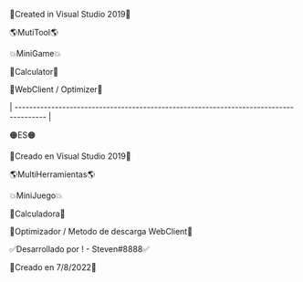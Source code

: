 🍇Created in Visual Studio 2019🍇

🌎MutiTool🌎

💥MiniGame💥

🥇Calculator🥇

🦝WebClient / Optimizer🦝

| -------------------------------------------------------------------------------------- |

🟠ES🟠

🍇Creado en Visual Studio 2019🍇

🌎MultiHerramientas🌎

💥MiniJuego💥

🥇Calculadora🥇

🦝Optimizador / Metodo de descarga WebClient🦝

✅Desarrollado por ! - Steven#8888✅

🔔Creado en 7/8/2022🔔
